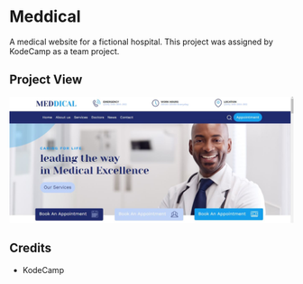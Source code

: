 # Meddical
A medical website for a fictional hospital. This project was assigned by KodeCamp as a team project.

## Project View

![project screenshot](images/meddical.JPG)

## Credits
- KodeCamp